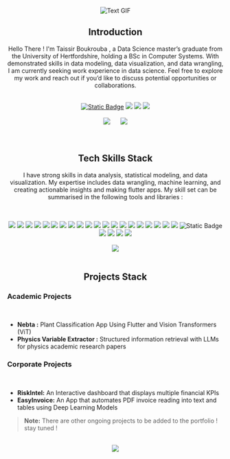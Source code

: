 <p align="center">
  <img src="https://en.bloggif.com/tmp/b380e67e79831206d27477e3c2c91a6b/text.gif?1726675760" alt="Text GIF" />
</p>

<h2 align="center">Introduction</h2>

<p align="center">
Hello There ! I'm Taissir Boukrouba , a Data Science master’s graduate from the University of Hertfordshire, holding a BSc in Computer Systems. With demonstrated skills in data modeling, data visualization, and data wrangling, I am currently seeking work experience in data science. Feel free to explore my work and reach out if you’d like to discuss potential opportunities or collaborations.
</p>

<br>

<div align="center">
<a href=""><img alt="Static Badge" src="https://img.shields.io/badge/portfolio-message?style=for-the-badge&logoColor=white"></a>
<a href="https://www.linkedin.com/in/taissir-boukrouba/"><img src="https://img.shields.io/badge/linkedin-%230077B5.svg?&style=for-the-badge&logo=linkedin&logoColor=white"/></a>
<a href="https://medium.com/@taissirboukrouba"><img src="https://img.shields.io/badge/Medium-12100E?style=for-the-badge&logo=medium&logoColor=white"></a>
<a href="mailto:taissirboukrouba@outlook.com"><img src="https://img.shields.io/badge/Gmail-D14836?style=for-the-badge&logo=gmail&logoColor=white"/></a>


</div>


<br>


<div align="center">
  <img class="img" src="https://github-readme-stats.vercel.app/api?username=taissirboukrouba&theme=blue-green&hide_border=true&include_all_commits=false&count_private=false" style="margin-right: 20px;" />
  <img class="img" src="https://github-readme-streak-stats.herokuapp.com/?user=taissirboukrouba&theme=blue-green&hide_border=true" />
</div>


<br>




<br>
<h2 align="center">Tech Skills Stack</h2>

<p align="center">
I have strong skills in data analysis, statistical modeling, and data visualization. My expertise includes data wrangling, machine learning, and creating actionable insights and making flutter apps. My skill set can be summarised in the following tools and libraries : 
</p>


<br>

<br>


<div align="center">
  <img src="https://img.shields.io/badge/nltk-message?style=for-the-badge&logoColor=white&color=blue">
<img src="https://img.shields.io/badge/huggingface-goldenrod?style=for-the-badge&logo=huggingface&logoColor=white">
  <img src="https://img.shields.io/badge/spacy-passing?style=for-the-badge&logo=spacy&color=%23000000">
  <img src="https://img.shields.io/badge/Anaconda-%2344A833.svg?style=for-the-badge&logo=anaconda&logoColor=white">
  <img src="https://img.shields.io/badge/jupyter-%23FA0F00.svg?style=for-the-badge&logo=jupyter&logoColor=white">
  <img src="https://img.shields.io/badge/dart-%230175C2.svg?style=for-the-badge&logo=dart&logoColor=white" />
  <img src="https://img.shields.io/badge/python-3670A0?style=for-the-badge&logo=python&logoColor=ffdd54" />
  <img src="https://img.shields.io/badge/r-%23276DC3.svg?style=for-the-badge&logo=r&logoColor=white" />
  <img src="https://img.shields.io/badge/seaborn-4682B4?style=for-the-badge&logoColor=white">


  <img src="https://img.shields.io/badge/Kaggle-035a7d?style=for-the-badge&logo=kaggle&logoColor=white">
  <img src="https://img.shields.io/badge/Matplotlib-%23ffffff.svg?style=for-the-badge&logo=Matplotlib&logoColor=black">
  <img src="https://img.shields.io/badge/scala-%23DC322F.svg?style=for-the-badge&logo=scala&logoColor=white" />
  <img src="https://img.shields.io/badge/Flutter-%2302569B.svg?style=for-the-badge&logo=Flutter&logoColor=white" />
  <img src="https://img.shields.io/badge/apache-%23D42029.svg?style=for-the-badge&logo=apache&logoColor=white" />
  <img src="https://img.shields.io/badge/sqlite-%2307405e.svg?style=for-the-badge&logo=sqlite&logoColor=white" />
  <img src="https://img.shields.io/badge/github-%23121011.svg?style=for-the-badge&logo=github&logoColor=white">
  <img src="https://img.shields.io/badge/figma-%23F24E1E.svg?style=for-the-badge&logo=figma&logoColor=white" />
  <img src="https://img.shields.io/badge/Keras-%23D00000.svg?style=for-the-badge&logo=Keras&logoColor=white" />
  <img src="https://img.shields.io/badge/numpy-%23013243.svg?style=for-the-badge&logo=numpy&logoColor=white" />
  <img src="https://img.shields.io/badge/pandas-%23150458.svg?style=for-the-badge&logo=pandas&logoColor=white" />
  <img alt="Static Badge" src="https://img.shields.io/badge/gnubash-message?style=for-the-badge&logo=gnubash&logoColor=white">
  <img src="https://img.shields.io/badge/Plotly-%233F4F75.svg?style=for-the-badge&logo=plotly&logoColor=white" />
  <img src="https://img.shields.io/badge/scikit--learn-%23F7931E.svg?style=for-the-badge&logo=scikit-learn&logoColor=white" />
  <img src="https://img.shields.io/badge/TensorFlow-%23FF6F00.svg?style=for-the-badge&logo=TensorFlow&logoColor=white" />
  <img src="https://img.shields.io/badge/PyTorch-%23EE4C2C.svg?style=for-the-badge&logo=PyTorch&logoColor=white" />
</div>

<br>


<div align="center">
  <img src="https://github-readme-stats.vercel.app/api/top-langs/?username=taissirboukrouba&theme=radical&hide_border=false&include_all_commits=true&count_private=true&layout=compact&hide_progress=true" />
</div>




<br>
<h2 align="center">Projects Stack </h2>

<h3> Academic Projects </h3>
<br>

- **Nebta :** Plant Classification App Using Flutter and Vision Transformers (ViT)
- **Physics Variable Extractor :** Structured information retrieval with LLMs for physics academic research papers 

<h3> Corporate Projects </h3>
<br>

- **RiskIntel:** An Interactive dashboard that displays multiple financial KPIs
- **EasyInvoice:** An App that automates PDF invoice reading into text and tables using
Deep Learning Models


> **Note:** There are other ongoing projects to be added to the portfolio ! stay tuned ! 

<br>

<div align="center">
  <img class="img" src="https://github-trophies.vercel.app/?username=taissirboukrouba&theme=onestar&no-frame=true&no-bg=false&margin-w=4" />
</div>

<br>

